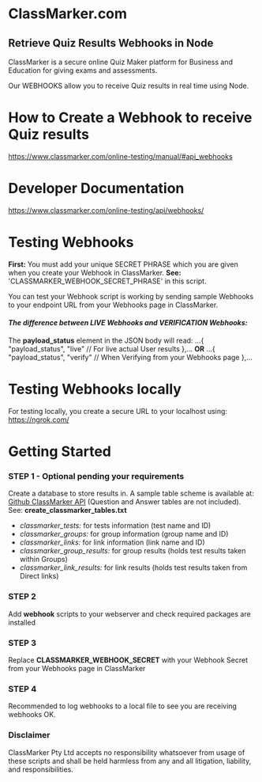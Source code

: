 
# ClassMarker.com
## Retrieve Quiz Results Webhooks in Node

ClassMarker is a secure online Quiz Maker platform for Business and Education for giving exams and assessments.

Our WEBHOOKS allow you to receive Quiz results in real time using Node.

# How to Create a Webhook to receive Quiz results
https://www.classmarker.com/online-testing/manual/#api_webhooks

# Developer Documentation
https://www.classmarker.com/online-testing/api/webhooks/




# Testing Webhooks  

**First:** You must add your unique SECRET PHRASE which you are given when you create your Webhook in ClassMarker.
**See:** 'CLASSMARKER_WEBHOOK_SECRET_PHRASE' in this script.

You can test your Webhook script is working by sending sample Webhooks to your endpoint URL from your Webhooks page in ClassMarker.

 #### *The difference between LIVE Webhooks and VERIFICATION Webhooks:*
The **payload_status** element in the JSON body will read:
...{
"payload_status", "live"  // For live actual User results
},...
**OR**
...{
"payload_status", "verify"  // When Verifying from your Webhooks page
},...

 # Testing Webhooks locally
For testing locally, you create a secure URL to your localhost using: https://ngrok.com/


# Getting Started

### STEP 1 - Optional pending your requirements

 Create a database to store results in.
 A sample table scheme is available at: [Github ClassMarker API](https://github.com/classmarker/API-PHP-MYSQL-SAMPLE-CODE) (Question and Answer tables are not included).
 See: **create_classmarker_tables.txt**
 * *classmarker_tests:*  			for tests information (test name and ID)
 * *classmarker_groups:* 	 	for group information (group name and ID)
 * *classmarker_links:*  			for link information (link name and ID)
 * *classmarker_group_results:* 	for group results (holds test results taken within Groups)
 * *classmarker_link_results:*  	for link results (holds test results taken from Direct links)


### STEP 2

Add **webhook** scripts to your webserver and check required packages are installed


### STEP 3

Replace **CLASSMARKER_WEBHOOK_SECRET** with your Webhook Secret from your Webhooks page in ClassMarker


### STEP 4
Recommended to log webhooks to a local file to see you are receiving webhooks OK.


### Disclaimer  

ClassMarker Pty Ltd accepts no responsibility whatsoever from usage of these scripts and shall be held harmless from any and all litigation, liability, and responsibilities.
